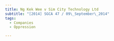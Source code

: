```yaml
---
title: Ng Kek Wee v Sim City Technology Ltd
subtitle: "[2014] SGCA 47 / 09\_September\_2014"
tags:
  - Companies
  - Oppression

---
```



